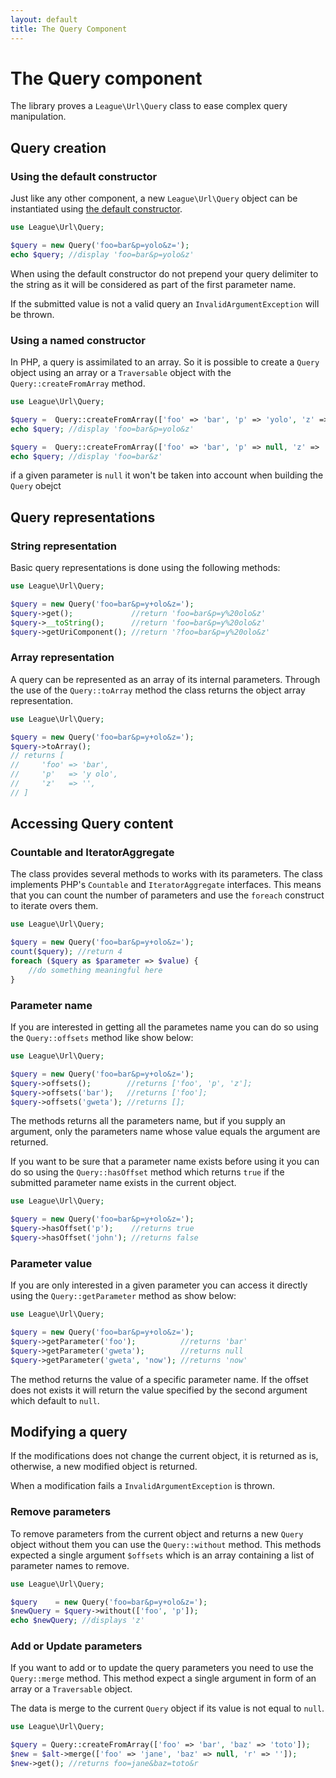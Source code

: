 ```yaml
---
layout: default
title: The Query Component
---
```


# The Query component

The library proves a `League\Url\Query` class to ease complex query manipulation.

## Query creation

### Using the default constructor

Just like any other component, a new `League\Url\Query` object can be instantiated using [the default constructor](/dev-master/components/overview/#component-instantation).

~~~php
use League\Url\Query;

$query = new Query('foo=bar&p=yolo&z=');
echo $query; //display 'foo=bar&p=yolo&z'
~~~

<p class="message-warning">When using the default constructor do not prepend your query delimiter to the string as it will be considered as part of the first parameter name.</p>

<p class="message-warning">If the submitted value is not a valid query an <code>InvalidArgumentException</code> will be thrown.</p>

### Using a named constructor

In PHP, a query is assimilated to an array. So it is possible to create a `Query` object using an array or a `Traversable` object with the `Query::createFromArray` method.

~~~php
use League\Url\Query;

$query =  Query::createFromArray(['foo' => 'bar', 'p' => 'yolo', 'z' => '']);
echo $query; //display 'foo=bar&p=yolo&z'

$query =  Query::createFromArray(['foo' => 'bar', 'p' => null, 'z' => '']);
echo $query; //display 'foo=bar&z'
~~~

<p class="message-info">if a given parameter is <code>null</code> it won't be taken into account when building the <code>Query</code> obejct</p>


## Query representations

### String representation

Basic query representations is done using the following methods:

~~~php
use League\Url\Query;

$query = new Query('foo=bar&p=y+olo&z=');
$query->get();             //return 'foo=bar&p=y%20olo&z'
$query->__toString();      //return 'foo=bar&p=y%20olo&z'
$query->getUriComponent(); //return '?foo=bar&p=y%20olo&z'
~~~

### Array representation

A query can be represented as an array of its internal parameters. Through the use of the `Query::toArray` method the class returns the object array representation.

~~~php
use League\Url\Query;

$query = new Query('foo=bar&p=y+olo&z=');
$query->toArray();
// returns [
//     'foo' => 'bar',
//     'p'   => 'y olo',
//     'z'   => '',
// ]
~~~

## Accessing Query content

### Countable and IteratorAggregate

The class provides several methods to works with its parameters. The class implements PHP's `Countable` and `IteratorAggregate` interfaces. This means that you can count the number of parameters and use the `foreach` construct to iterate overs them.

~~~php
use League\Url\Query;

$query = new Query('foo=bar&p=y+olo&z=');
count($query); //return 4
foreach ($query as $parameter => $value) {
    //do something meaningful here
}
~~~

### Parameter name

If you are interested in getting all the parametes name you can do so using the `Query::offsets` method like show below:

~~~php
use League\Url\Query;

$query = new Query('foo=bar&p=y+olo&z=');
$query->offsets();        //returns ['foo', 'p', 'z'];
$query->offsets('bar');   //returns ['foo'];
$query->offsets('gweta'); //returns [];
~~~

The methods returns all the parameters name, but if you supply an argument, only the parameters name whose value equals the argument are returned.

If you want to be sure that a parameter name exists before using it you can do so using the `Query::hasOffset` method which returns `true` if the submitted parameter name exists in the current object.

~~~php
use League\Url\Query;

$query = new Query('foo=bar&p=y+olo&z=');
$query->hasOffset('p');    //returns true
$query->hasOffset('john'); //returns false
~~~

### Parameter value

If you are only interested in a given parameter you can access it directly using the `Query::getParameter` method as show below:

~~~php
use League\Url\Query;

$query = new Query('foo=bar&p=y+olo&z=');
$query->getParameter('foo');          //returns 'bar'
$query->getParameter('gweta');        //returns null
$query->getParameter('gweta', 'now'); //returns 'now'
~~~

The method returns the value of a specific parameter name. If the offset does not exists it will return the value specified by the second argument which default to `null`.

## Modifying a query

<p class="message-notice">If the modifications does not change the current object, it is returned as is, otherwise, a new modified object is returned.</p>

<p class="message-warning">When a modification fails a <code>InvalidArgumentException</code> is thrown.</p>

### Remove parameters

To remove parameters from the current object and returns a new `Query` object without them you can use the `Query::without` method. This methods expected a single argument `$offsets` which is an array containing a list of parameter names to remove.

~~~php
use League\Url\Query;

$query    = new Query('foo=bar&p=y+olo&z=');
$newQuery = $query->without(['foo', 'p']);
echo $newQuery; //displays 'z'
~~~

### Add or Update parameters

If you want to add or to update the query parameters you need to use the `Query::merge` method. This method expect a single argument in form of an array or a `Traversable` object.

<p class="message-warning">The data is merge to the current <code>Query</code> object if its value is not equal to <code>null</code>.</p>

~~~php
use League\Url\Query;

$query = Query::createFromArray(['foo' => 'bar', 'baz' => 'toto']);
$new = $alt->merge(['foo' => 'jane', 'baz' => null, 'r' => '']);
$new->get(); //returns foo=jane&baz=toto&r
~~~
